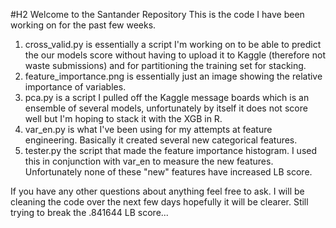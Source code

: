 ﻿#H2 Welcome to the Santander Repository 
This is the code I have been working on for the past few weeks. 
1. cross_valid.py is essentially a script I'm working on to be able to predict the our models score without having to upload it to Kaggle (therefore not waste submissions) and for partitioning the training set for stacking. 
2. feature_importance.png is essentially just an image showing the relative importance of variables. 
3. pca.py is a script I pulled off the Kaggle message boards which is an ensemble of several models, unfortunately by itself it does not score well but I'm hoping to stack it with the XGB in R. 
4. var_en.py is what I've been using for my attempts at feature engineering. Basically it created several new categorical features.  
5. tester.py the script that made the feature importance histogram. I used this in conjunction with var_en to measure the new features. Unfortunately none of these "new" features have increased LB score. 

If you have any other questions about anything feel free to ask. I will be cleaning the code over the next few days hopefully it will be clearer. Still trying to break the .841644 LB score...
